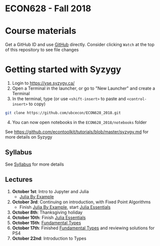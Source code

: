 # ECON628 - Fall 2018

# Course materials
Get a GitHub ID and use [GitHub](https://github.com/econtoolkit/tutorials/blob/master/github.md) directly. Consider clicking `Watch` at the top of this repository to see file changes

# Getting started with Syzygy
1.  Login to https://vse.syzygy.ca/
2. Open a Terminal in the launcher, or go to "New Launcher" and create a Terminal
3. In the terminal, type  (or use `<shift-insert>` to paste and `<control-insert>` to copy)
```bash
git clone https://github.com/ubcecon/ECON628_2018.git
```
4. You can now open notebooks in the `ECON628_2018/notebooks` folder

See https://github.com/econtoolkit/tutorials/blob/master/syzygy.md for more details on Syzygy

## Syllabus
See [Syllabus](syllabus.md) for more details

## Lectures
1. **October 1st**: Intro to Jupyter and Julia
   - [Julia By Example](https://nbviewer.jupyter.org/github/ubcecon/ECON628_2018/blob/master/notebooks/julia_by_example.ipynb)
2. **October 3rd**: Continuing on introduction, with Fixed Point Algorithms 
   - Finish [Julia By Example](https://nbviewer.jupyter.org/github/ubcecon/ECON628_2018/blob/master/notebooks/julia_by_example.ipynb), start [Julia Essentials](https://nbviewer.jupyter.org/github/ubcecon/ECON628_2018/blob/master/notebooks/julia_essentials.ipynb)
3. **October 8th**: Thanksgiving holiday
4. **October 10th**: Finish [Julia Essentials](https://nbviewer.jupyter.org/github/ubcecon/ECON628_2018/blob/master/notebooks/julia_essentials.ipynb)
5. **October 15th**: [Fundamental Types](https://nbviewer.jupyter.org/github/ubcecon/ECON628_2018/blob/master/notebooks/fundamental_types.ipynb)
6. **October 17th**: Finished [Fundamental Types](https://nbviewer.jupyter.org/github/ubcecon/ECON628_2018/blob/master/notebooks/fundamental_types.ipynb) and reviewing solutions for PS4
7. **October 22nd**: Introduction to Types